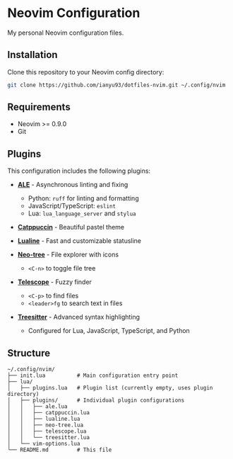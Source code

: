 # Neovim Configuration

My personal Neovim configuration files.

## Installation

Clone this repository to your Neovim config directory:

```bash
git clone https://github.com/ianyu93/dotfiles-nvim.git ~/.config/nvim
```

## Requirements

- Neovim >= 0.9.0
- Git

## Plugins

This configuration includes the following plugins:

- **[ALE](https://github.com/dense-analysis/ale)** - Asynchronous linting and fixing
  - Python: `ruff` for linting and formatting
  - JavaScript/TypeScript: `eslint`
  - Lua: `lua_language_server` and `stylua`

- **[Catppuccin](https://github.com/catppuccin/nvim)** - Beautiful pastel theme

- **[Lualine](https://github.com/nvim-lualine/lualine.nvim)** - Fast and customizable statusline

- **[Neo-tree](https://github.com/nvim-neo-tree/neo-tree.nvim)** - File explorer with icons
  - `<C-n>` to toggle file tree

- **[Telescope](https://github.com/nvim-telescope/telescope.nvim)** - Fuzzy finder
  - `<C-p>` to find files
  - `<leader>fg` to search text in files

- **[Treesitter](https://github.com/nvim-treesitter/nvim-treesitter)** - Advanced syntax highlighting
  - Configured for Lua, JavaScript, TypeScript, and Python

## Structure

```
~/.config/nvim/
├── init.lua          # Main configuration entry point
├── lua/
│   ├── plugins.lua   # Plugin list (currently empty, uses plugin directory)
│   ├── plugins/      # Individual plugin configurations
│   │   ├── ale.lua
│   │   ├── catppuccin.lua
│   │   ├── lualine.lua
│   │   ├── neo-tree.lua
│   │   ├── telescope.lua
│   │   └── treesitter.lua
│   └── vim-options.lua
└── README.md         # This file
```
